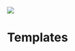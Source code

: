 [![](https://jitpack.io/v/voneskuba/templates-android.svg)](https://jitpack.io/#voneskuba/templates-android)

# Templates
